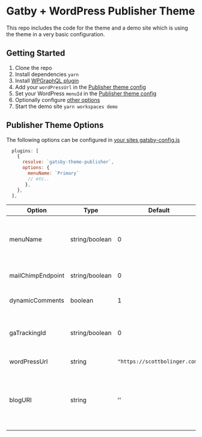 # Gatby + WordPress Publisher Theme

This repo includes the code for the theme and a demo site which is using the theme in a very basic configuration.

## Getting Started

1.  Clone the repo
2.  Install dependencies `yarn`
3.  Install [WPGraphQL plugin](https://github.com/wp-graphql/wp-graphql)
4.  Add your `wordPressUrl` in the [Publisher theme config](https://github.com/windsorstatic/gatsby-theme-publisher/blob/master/demo/gatsby-config.js#L18)
5.  Set your WordPress `menuId` in the [Publisher theme config](https://github.com/windsorstatic/gatsby-theme-publisher/blob/master/demo/gatsby-config.js#L14)
6.  Optionally configure [other options](https://github.com/windsorstatic/gatsby-theme-publisher#publisher-theme-options)
7.  Start the demo site `yarn workspaces demo`

## Publisher Theme Options

The following options can be configured in [your sites gatsby-config.js](https://github.com/windsorstatic/gatsby-theme-publisher/blob/master/demo/gatsby-config.js#L12)

```javascript
  plugins: [
    {
      resolve: `gatsby-theme-publisher`,
      options: {
        menuName: `Primary`
        // etc..
       },
    },
  ],
```

| Option | Type | Default | Description |
| -------| ---- | ------- | ----------- |
| menuName | string/boolean | 0 | The name of the _WordPress_ menu you'd like to use or `0` if you don't want render a menu. |
| mailChimpEndpoint | string/boolean | 0 | [Your mailchimp endpoint](https://www.gatsbyjs.org/packages/gatsby-plugin-mailchimp/#mailchimp-endpoint). Set to `0` to disable.
| dynamicComments | boolean | 1 | Enable or disable dynamic comments |
| gaTrackingId | string/boolean | 0 | Your google annalytics UA code. Set to `0` to disable Google Analytics. |
| wordPressUrl | string | `"https://scottbolinger.com"` | The URL of your WordPress site |
| blogURI | string | '' | The path prefix on the blog and blog posts. No leading _or_ trailing slashe(s). `'blog'` would result in `https://my-domain.com/blog/`

